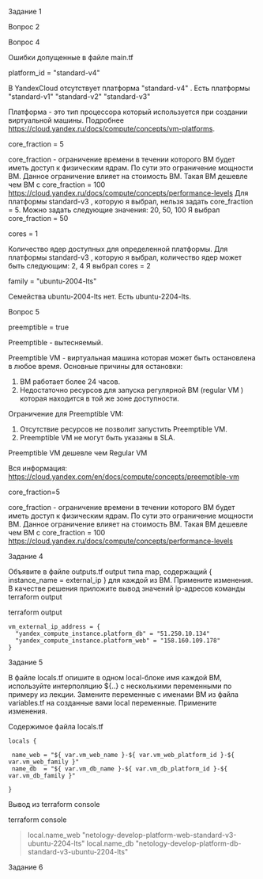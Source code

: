

Задание 1

Вопрос 2


Вопрос 4

Ошибки допущенные в файле main.tf

platform_id = "standard-v4"

В YandexCloud отсутствует платформа "standard-v4" . Есть платформы "standard-v1" "standard-v2"  "standard-v3"

Платформа - это тип процессора который используется при создании виртуальной машины.
Подробнее https://cloud.yandex.ru/docs/compute/concepts/vm-platforms.



core_fraction = 5

core_fraction - ограничение времени в течении которого ВМ будет иметь доступ к физическим ядрам.
По сути это ограничение мощности ВМ. Данное ограничение влияет на стоимость ВМ. Такая ВМ дешевле чем ВМ с core_fraction = 100
https://cloud.yandex.ru/docs/compute/concepts/performance-levels
Для платформы standard-v3 , которую я выбрал, нельзя задать core_fraction = 5. Можно задать следующие значения:  20, 50, 100
Я выбрал core_fraction = 50



cores = 1

Количество ядер доступных для определенной платформы.
Для платформы standard-v3 , которую я выбрал, количество ядер может быть следующим: 2, 4
Я выбрал cores = 2


family = "ubuntu-2004-lts"

Семейства ubuntu-2004-lts нет.  Есть  ubuntu-2204-lts.


Вопрос 5

preemptible = true

Preemptible - вытесняемый.

Preemptible VM  -  виртуальная машина которая может быть остановлена в любое время.
Основные причины для остановки:
1. ВМ работает более 24 часов.
2. Недостаточно ресурсов для запуска регулярной ВМ (regular VM ) которая находится в той же зоне доступности. 

Ограничение для Preemptible VM:
1. Отсутствие ресурсов не позволит запустить Preemptible VM.
2. Preemptible VM не могут быть указаны в SLA.

Preemptible VM  дешевле чем Regular VM

Вся информация: https://cloud.yandex.com/en/docs/compute/concepts/preemptible-vm


core_fraction=5

core_fraction - ограничение времени в течении которого ВМ будет иметь доступ к физическим ядрам.
По сути это ограничение мощности ВМ. Данное ограничение влияет на стоимость ВМ. Такая ВМ дешевле чем ВМ с core_fraction = 100
https://cloud.yandex.ru/docs/compute/concepts/performance-levels


Задание 4

Объявите в файле outputs.tf output типа map, содержащий { instance_name = external_ip } для каждой из ВМ.
Примените изменения.
В качестве решения приложите вывод значений ip-адресов команды terraform output

terraform output
```
vm_external_ip_address = {
  "yandex_compute_instance.platform_db" = "51.250.10.134"
  "yandex_compute_instance.platform_web" = "158.160.109.178"
}
```

Задание 5

В файле locals.tf опишите в одном local-блоке имя каждой ВМ, используйте интерполяцию ${..} с несколькими переменными по примеру из лекции.
Замените переменные с именами ВМ из файла variables.tf на созданные вами local переменные.
Примените изменения.

Содержимое файла locals.tf

```
locals {

 name_web = "${ var.vm_web_name }-${ var.vm_web_platform_id }-${ var.vm_web_family }"
 name_db  = "${ var.vm_db_name }-${ var.vm_db_platform_id }-${ var.vm_db_family }"

}
```
Вывод из terraform console

terraform console
> local.name_web
"netology-develop-platform-web-standard-v3-ubuntu-2204-lts"
> local.name_db
"netology-develop-platform-db-standard-v3-ubuntu-2204-lts"


Задание 6
